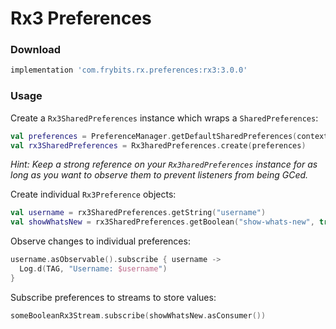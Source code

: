 # Rx3 Preferences

### Download

```groovy
implementation 'com.frybits.rx.preferences:rx3:3.0.0'
```

### Usage

Create a `Rx3SharedPreferences` instance which wraps a `SharedPreferences`:

```kotlin
val preferences = PreferenceManager.getDefaultSharedPreferences(context)
val rx3SharedPreferences = Rx3haredPreferences.create(preferences)
```

*Hint: Keep a strong reference on your `Rx3haredPreferences` instance for as long as you want to observe them to prevent listeners from being GCed.*

Create individual `Rx3Preference` objects:

```kotlin
val username = rx3SharedPreferences.getString("username")
val showWhatsNew = rx3SharedPreferences.getBoolean("show-whats-new", true)
```

Observe changes to individual preferences:

```kotlin
username.asObservable().subscribe { username ->
  Log.d(TAG, "Username: $username")
}
```

Subscribe preferences to streams to store values:

```kotlin
someBooleanRx3Stream.subscribe(showWhatsNew.asConsumer())
```

